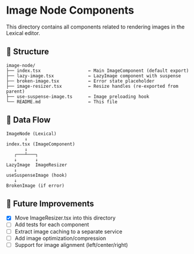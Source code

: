 # Image Node Components

This directory contains all components related to rendering images in the Lexical editor.

## 📁 Structure

```
image-node/
├── index.tsx                  ← Main ImageComponent (default export)
├── lazy-image.tsx             ← LazyImage component with suspense
├── broken-image.tsx           ← Error state placeholder
├── image-resizer.tsx          ← Resize handles (re-exported from parent)
├── use-suspense-image.ts      ← Image preloading hook
└── README.md                  ← This file
```

## 🔄 Data Flow

```
ImageNode (Lexical)
       ↓
index.tsx (ImageComponent)
       ↓
   ┌───┴───┐
   ↓       ↓
LazyImage  ImageResizer
   ↓
useSuspenseImage (hook)
   ↓
BrokenImage (if error)
```

## 🔧 Future Improvements

- [x] Move ImageResizer.tsx into this directory
- [ ] Add tests for each component
- [ ] Extract image caching to a separate service
- [ ] Add image optimization/compression
- [ ] Support for image alignment (left/center/right)
